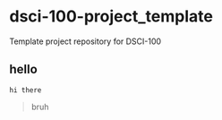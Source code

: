 # dsci-100-project_template
Template project repository for DSCI-100

## hello
```
hi there
```
>
>bruh
>



